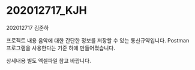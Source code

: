# 202012717_KJH

202012717 김준하

프로젝트 내용
음악에 대한 간단한 정보를 저장할 수 있는 통신규약입니다.
Postman 프로그램을 사용한다는 기준 하에 만들어졌습니다.

상세내용 별도 엑셀파일 참고 바랍니다.
